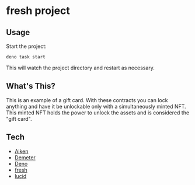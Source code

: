 # fresh project

## Usage

Start the project:

```
deno task start
```

This will watch the project directory and restart as necessary.

## What's This?

This is an example of a gift card. With these contracts you can lock anything
and have it be unlockable only with a simultaneously minted NFT. This minted NFT
holds the power to unlock the assets and is considered the "gift card".

## Tech

- [Aiken](https://aiken-lang.org)
- [Demeter](https://demeter.run)
- [Deno](https://deno.land)
- [fresh](https://fresh.deno.dev)
- [lucid](https://github.com/spacebudz/lucid)
